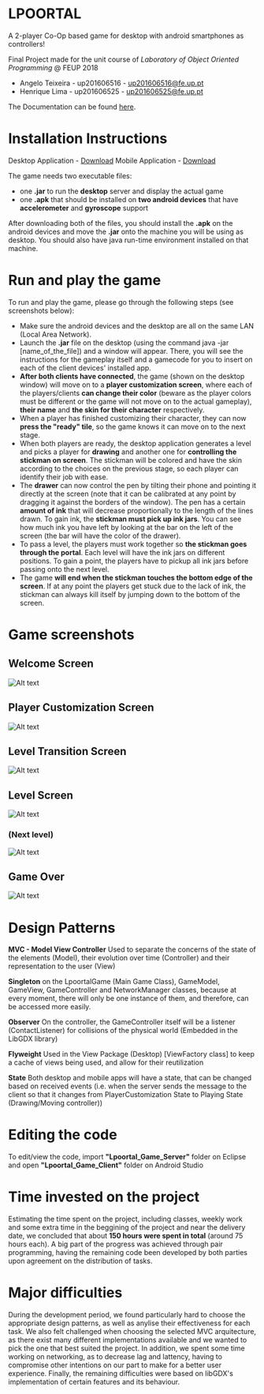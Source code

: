 # LPOORTAL
A 2-player Co-Op based game for desktop with android smartphones as controllers!

Final Project made for the unit course of *Laboratory of Object Oriented Programming* @ FEUP 2018

  - Angelo Teixeira - up201606516 - up201606516@fe.up.pt
  - Henrique Lima - up201606525 - up201606525@fe.up.pt

The Documentation can be found [here](https://web.fe.up.pt/~up201606516/LPOO/LPOORTAL/).

# Installation Instructions

Desktop Application - [Download](https://web.fe.up.pt/~up201606516/LPOO/LPOORTAL/Lpoortal_Desktop.jar)
Mobile Application - [Download](https://web.fe.up.pt/~up201606516/LPOO/LPOORTAL/LPOORTAL_Client.apk)

The game needs two executable files:
  - one **.jar** to run the **desktop** server and display the actual game
  - one **.apk** that should be installed on **two android devices** that have **accelerometer** and **gyroscope** support

After downloading both of the files, you should install the **.apk** on the android devices and move the **.jar** onto the machine you will be using as desktop. You should also have java run-time environment installed on that machine.

# Run and play the game

To run and play the game, please go through the following steps (see screenshots below):
  - Make sure the android devices and the desktop are all on the same LAN (Local Area Network).
  - Launch the **.jar** file on the desktop (using the command java -jar [name_of_the_file]) and a window will appear. There, you will see the instructions for the gameplay itself and a gamecode for you to insert on each of the client devices' installed app.
  - **After both clients have connected**, the game (shown on the desktop window) will move on to a **player customization screen**, where each of the players/clients **can change their color** (beware as the player colors must be different or the game will not move on to the actual gameplay), **their name** and **the skin for their character** respectively.
  - When a player has finished customizing their character, they can now **press the "ready" tile**, so the game knows it can move on to the next stage.
  - When both players are ready, the desktop application generates a level and picks a player for **drawing** and another one for **controlling the stickman on screen**. The stickman will be colored and have the skin according to the choices on the previous stage, so each player can identify their job with ease.
  - The **drawer** can now control the pen by tilting their phone and pointing it directly at the screen (note that it can be calibrated at any point by dragging it against the borders of the window). The pen has a certain **amount of ink** that will decrease proportionally to the length of the lines drawn. To gain ink, the **stickman must pick up ink jars**. You can see how much ink you have left by looking at the bar on the left of the screen (the bar will have the color of the drawer).
  - To pass a level, the players must work together so **the stickman goes through the portal**. Each level will have the ink jars on different positions. To gain a point, the players have to pickup all ink jars before passing onto the next level.
  - The game **will end when the stickman touches the bottom edge of the screen**. If at any point the players get stuck due to the lack of ink, the stickman can always kill itself by jumping down to the bottom of the screen.

# Game screenshots

## Welcome Screen
![Alt text](Screenshots/screen_1.png?raw=true)

## Player Customization Screen
![Alt text](Screenshots/screen_2.png?raw=true)

## Level Transition Screen
![Alt text](Screenshots/screen_3.png?raw=true)

## Level Screen
![Alt text](Screenshots/screen_4.png?raw=true)

### (Next level)
![Alt text](Screenshots/screen_5.png?raw=true)

## Game Over
![Alt text](Screenshots/screen_6.png?raw=true)


# Design Patterns

**MVC - Model View Controller** Used to separate the concerns of the state of the elements (Model), their evolution over time (Controller) and their representation to the user (View)

**Singleton** on the LpoortalGame (Main Game Class), GameModel, GameView, GameController and NetworkManager classes, because at every moment, there will only be one instance of them, and therefore, can be accessed more easily.

**Observer** On the controller, the GameController itself will be a listener (ContactListener) for collisions of the physical world (Embedded in the LibGDX library)

**Flyweight** Used in the View Package (Desktop) [ViewFactory class] to keep a cache of views being used, and allow for their reutilization

**State** Both desktop and mobile apps will have a state, that can be changed based on received events (i.e. when the server sends the message to the client so that it changes from PlayerCustomization State to Playing State (Drawing/Moving controller))


# Editing the code

To edit/view the code, import **"Lpoortal_Game_Server"** folder on Eclipse and open **"Lpoortal_Game_Client"** folder on Android Studio


# Time invested on the project

Estimating the time spent on the project, including classes, weekly work and some extra time in the beggining of the project and near the delivery date, we concluded that about **150 hours were spent in total** (around 75 hours each). A big part of the progress was achieved through pair programming, having the remaining code been developed by both parties upon agreement on the distribution of tasks.

# Major difficulties

During the development period, we found particularly hard to choose the appropriate design patterns, as well as anylise their effectiveness for each task. We also felt challenged when choosing the selected MVC arquitecture, as there exist many different implementations available and we wanted to pick the one that best suited the project. In addition, we spent some time working on networking, as to decrease lag and lattency, having to compromise other intentions on our part to make for a better user experience. Finally, the remaining difficulties were based on libGDX's implementation of certain features and its behaviour.

